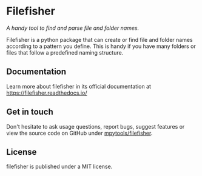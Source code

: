 # Filefisher

_A handy tool to find and parse file and folder names._

Filefisher is a python package that can create or find file and folder names according 
to a pattern you define. This is handy if you have many folders or files that follow a 
predefined naming structure.

## Documentation

Learn more about filefisher in its official documentation at https://filefisher.readthedocs.io/

## Get in touch

Don't hesitate to ask usage questions, report bugs, suggest features or view the source
code on GitHub under [mpytools/filefisher](https://github.com/mpytools/filefisher).

## License

filefisher is published under a MIT license.
